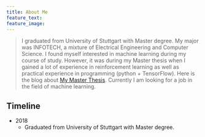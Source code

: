 ```yaml
---
title: About Me
feature_text: 
feature_image: 
---
```


> I graduated from University of Stuttgart with Master degree. My major was INFOTECH, a mixture of Electrical Engineering and Computer Science. I found myself interested in machine learning during my course of study. However, it was during my Master thesis when I gained a lot of experience in reinforcement learning as well as practical experience in programming (python + TensorFlow). Here is the blog about [My Master Thesis](https://zhenkaishou.github.io/my-site/misc/2018/12/18/My-Master-Thesis/). Currently I am looking for a job in the field of machine learning.

## Timeline
- 2018
  - Graduated from University of Stuttgart with Master degree.
